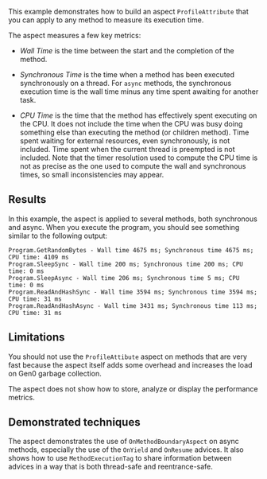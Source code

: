 This example demonstrates how to build an aspect `ProfileAttribute` that you can apply to any method to measure 
its execution time.

The aspect measures a few key metrics:

 * *Wall Time* is the time between the start and the completion of the method.
 
 * *Synchronous Time* is the time when a method has been executed synchronously on a thread. For `async` methods, 
    the synchronous execution time is the wall time minus any time spent awaiting for another task.
    
 * *CPU Time* is the time that the method has effectively spent executing on the CPU. It does not include
   the time when the CPU was busy doing something else than executing the method (or children method). Time
   spent waiting for external resources, even synchronously, is not included. Time spent when the current
   thread is preempted is not included. Note that the timer resolution used to compute the CPU time is not
   as precise as the one used to compute the wall and synchronous times, so small inconsistencies may appear.
   
## Results

In this example, the aspect is applied to several methods, both synchronous and async. When you execute the
program, you should see something similar to the following output:

```
Program.GetRandomBytes - Wall time 4675 ms; Synchronous time 4675 ms; CPU time: 4109 ms
Program.SleepSync - Wall time 200 ms; Synchronous time 200 ms; CPU time: 0 ms
Program.SleepAsync - Wall time 206 ms; Synchronous time 5 ms; CPU time: 0 ms
Program.ReadAndHashSync - Wall time 3594 ms; Synchronous time 3594 ms; CPU time: 31 ms
Program.ReadAndHashAsync - Wall time 3431 ms; Synchronous time 113 ms; CPU time: 31 ms
```


## Limitations

You should not use the `ProfileAttibute` aspect on methods that are very fast because the aspect itself
adds some overhead and increases the load on Gen0 garbage collection.

The aspect does not show how to store, analyze or display the performance metrics. 

## Demonstrated techniques

The aspect demonstrates the use of `OnMethodBoundaryAspect` on async methods, especially the use of
the `OnYield` and `OnResume` advices. It also shows how to use `MethodExecutionTag` to share information between advices
in a way that is both thread-safe and reentrance-safe. 

